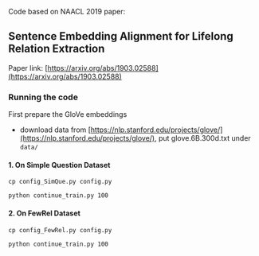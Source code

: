 Code based on NAACL 2019 paper:

## Sentence Embedding Alignment for Lifelong Relation Extraction

Paper link: [https://arxiv.org/abs/1903.02588](https://arxiv.org/abs/1903.02588)

### Running the code
First prepare the GloVe embeddings
* download data from [https://nlp.stanford.edu/projects/glove/](https://nlp.stanford.edu/projects/glove/), put glove.6B.300d.txt under ``data/``


#### 1. On Simple Question Dataset 
``cp config_SimQue.py config.py``

``python continue_train.py 100``

#### 2. On FewRel Dataset 
``cp config_FewRel.py config.py``

``python continue_train.py 100``
